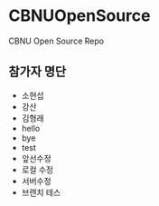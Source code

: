 # CBNUOpenSource
CBNU Open Source Repo

## 참가자 명단
* 소현섭
* 강산
* 김형래
* hello
* bye
* test
* 앞선수정
* 로컬 수정
* 서버수정
* 브렌치 테스
